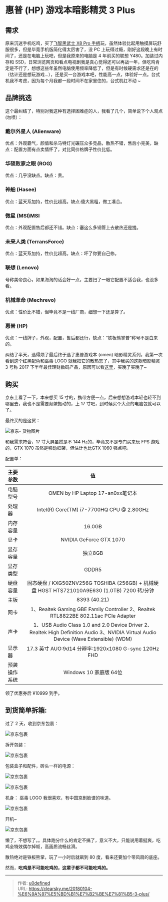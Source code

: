 # 惠普 (HP) 游戏本暗影精灵 3 Plus


## 需求

原来沉迷手机吃鸡，买了[飞智黑武士 X8 Pro 手柄](https://clearsky.me/flydigi-x8-pro/ )玩，虽然体验比起用触摸屏玩舒服很多，但是毕竟手机版简化得太厉害了，没 PC 上玩得过瘾，刚好这段晚上有时间了，还是在电脑上玩吧，但是我原来的电脑是 4 年前买的联想 Y480。加装过内存和 SSD，日常浏览网页和看点电视剧我是真心觉得还可以再战一年，但吃鸡肯定是不行了，想想这些年虽然电脑使用频率降低了，但是有时候硬需求还是在的（估计还是想玩游戏...），还是买一台游戏本吧，性能高一点，体验好一点。台式机我不考虑，因为每个月我都一段时间不在家里住的，台式机扛不动 ~

## 品牌挑选

这个最纠结了，特别对我这种有选择困难症的人，我看了几个，简单说下个人观点 (勿喷）：

### 戴尔外星人 (Alienware)

优点：外观霸气，颜值和杀马特灯光碾压众多竞品，散热不错，售后小完美，缺点：配置方面有点卖情怀了，对比同价格牌子性价比低。

### 华硕败家之眼 (ROG)

优点：几乎没缺点。缺点：贵。

### 神船 (Hasee)

优点：蓝天系加持，性价比超高。缺点:傻大黑粗，做工凑合。

### 微星 (MSI)MSI

优点：外观配置售后都还不错。缺点：塞这么多铜管上去散热还是搓。

### 未来人类 (TerransForce)

优点：蓝天系加持，性价比超高。缺点：坏了你要自己修。

### 联想 (Lenovo)

号称美帝良心，如果海淘的话会好一点，主要扫了一眼它配置不适合我，也没多看。

### 机械革命 (Mechrevo)

优点：性价比不错，但毕竟不是一线厂商，细想一下还是算了。

### 惠普 (HP)

优点：一线牌子，外观，配置，售后都还行，缺点：“铁板熊掌普”称号不是白来的。

纠结了半天，选得烦了最后终于选了惠普游戏本 (omen) 暗影精灵系列，我第一次看到这个红黑配色和巫毒 LOGO 就我把它的散热忘了，其中我买的这款暗影精灵 3 号称 2017 下半年最佳理财数码产品，原因可以看[这里](https://www.zhihu.com/question/63693782)，买晚了买晚了~


## 购买

京东上看了一下，本来想买 15 寸的，携带方便一点，后来想想游戏本轻也轻不到哪里去，我也不是需要频繁搬动的，上 17 寸吧，到时候买个大点的电脑包就可以了。

最终买的是这货：

![京东- 货物图片](jd-omen3.jpg "京东- 货物图片")
 
和我需求符合，17 寸大屏虽然是不 144 Hz的，毕竟又不是专门买来玩 FPS 游戏的，GTX 1070 虽然是移动框架，但估计也比GTX 1060 强点吧。

配置单：

| 主要参数 |    值     |
| :--- | :------: |
| 电脑型号 |  OMEN by HP Laptop 17-an0xx笔记本 |
| 处理器	 |    Intel(R) Core(TM) i7-7700HQ CPU @ 2.80GHz   |
| 内存容量 |   16.0GB   |
| 显卡| NVIDIA GeForce GTX 1070 |
| 显存容量 |  独立8GB  |
| 显存类型 |  GDDR5  |
| 硬盘容量 |   固态硬盘 / KXG50ZNV256G TOSHIBA (256GB) + 机械硬盘 HGST HTS721010A9E630 (1.0TB) 7200 转/分钟   |
| 主板 |  8393 (40.21)  |
| 网卡 |   1、Realtek Gaming GBE Family Controller 2、Realtek RTL8822BE 802.11ac PCIe Adapter   |
| 声卡 |  1、USB Audio Class 1.0 and 2.0 Device Driver 2、Realtek High Definition Audio 3、NVIDIA Virtual Audio Device (Wave Extensible) (WDM)  |
| 显示器|  17.3 英寸 AUO:9d14  分辨率:1920x1080  G-sync 120Hz FHD |
| 预装操作系统 |  Windows 10 家庭版  64位   |

领了优惠券后 ¥10999 到手。

## 到货简单拆箱:

过了 2 天，收到京东包裹：

![京东包裹](omen3_0.jpg "京东包裹")

拆开包装：

![京东包裹](omen3_1.jpg "京东包裹")

包装盒子和配件，砖头一样的电源：

![京东包裹](omen3_2.jpg "京东包裹")

![京东包裹](omen3_3.jpg "京东包裹")

机身： 巫毒 LOGO 我很喜欢，有中国京剧脸谱的味道。

![京东包裹](omen3_4.jpg "京东包裹")

开机~

![京东包裹](omen3_5.jpg "京东包裹]")

懒了，不想写了。。具体跑分什么的肯定不搞了，意义不大，只能说用着挺爽，吃鸡全特效偶尔掉帧，高画质流畅丝滑。

散热绝对是铁板熊掌，玩了一小时后就飙到 80 度，看来还要加个带风扇的底座。

然而，**吃鸡是不可能吃鸡的，这辈子都不可能吃鸡的。**


---

> 作者: [u0defined](http://clearsky.me/)  
> URL: https://clearsky.me/20180104-%E6%9A%97%E5%BD%B1%E7%B2%BE%E7%81%B5-3-plus/  

